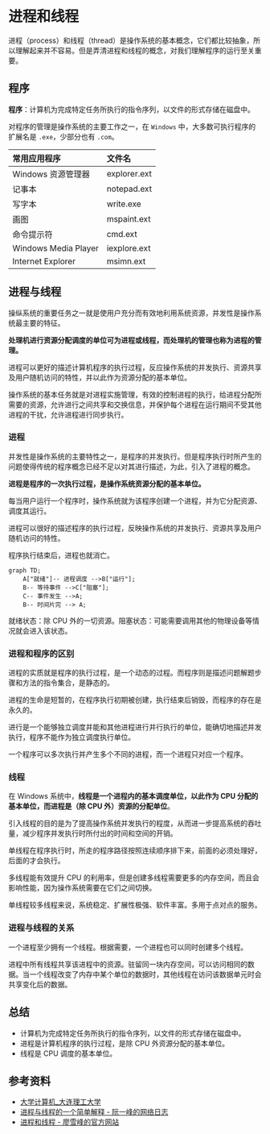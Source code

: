 # 进程和线程

进程（process）和线程（thread）是操作系统的基本概念，它们都比较抽象，所以理解起来并不容易。但是弄清进程和线程的概念，对我们理解程序的运行至关重要。

## 程序

**程序**：计算机为完成特定任务所执行的指令序列，以文件的形式存储在磁盘中。

对程序的管理是操作系统的主要工作之一，在 `Windows` 中，大多数可执行程序的扩展名是 `.exe`，少部分也有 `.com`。

| 常用应用程序         | 文件名       |
| :------------------- | :----------- |
| Windows 资源管理器   | explorer.ext |
| 记事本               | notepad.ext  |
| 写字本               | write.exe    |
| 画图                 | mspaint.ext  |
| 命令提示符           | cmd.ext      |
| Windows Media Player | iexplore.ext |
| Internet Explorer    | msimn.ext    |

## 进程与线程

操纵系统的重要任务之一就是使用户充分而有效地利用系统资源，并发性是操作系统最主要的特征。

**处理机进行资源分配调度的单位可为进程或线程，而处理机的管理也称为进程的管理。**

进程可以更好的描述计算机程序的执行过程，反应操作系统的并发执行、资源共享及用户随机访问的特性，并以此作为资源分配的基本单位。

操作系统的基本任务就是对进程实施管理，有效的控制进程的执行，给进程分配所需要的资源，允许进行之间共享和交换信息，并保护每个进程在运行期间不受其他进程的干扰，允许进程进行同步执行。

### 进程

并发性是操作系统的主要特性之一，是程序的并发执行。但是程序执行时所产生的问题使得传统的程序概念已经不足以对其进行描述，为此，引入了进程的概念。

**进程是程序的一次执行过程，是操作系统资源分配的基本单位。**

每当用户运行一个程序时，操作系统就为该程序创建一个进程，并为它分配资源、调度其运行。

进程可以很好的描述程序的执行过程，反映操作系统的并发执行、资源共享及用户随机访问的特性。

程序执行结束后，进程也就消亡。

```mermaid
graph TD;
    A["就绪"]-- 进程调度 -->B["运行"];
    B-- 等待事件 -->C["阻塞"];
    C-- 事件发生 -->A;
    B-- 时间片完 --> A;
```

就绪状态：除 CPU 外的一切资源。阻塞状态：可能需要调用其他的物理设备等情况就会进入该状态。

### 进程和程序的区别

进程的实质就是程序的执行过程，是一个动态的过程。而程序则是描述问题解题步骤和方法的指令集合，是静态的。

进程的生命是短暂的，在程序执行初期被创建，执行结束后销毁，而程序的存在是永久的。

进行是一个能够独立调度并能和其他进程进行并行执行的单位，能确切地描述并发执行，程序不能作为独立调度执行单位。

一个程序可以多次执行并产生多个不同的进程，而一个进程只对应一个程序。

### 线程

在 Windows 系统中，**线程是一个进程内的基本调度单位，以此作为 CPU 分配的基本单位，而进程是（除 CPU 外）资源的分配单位**。

引入线程的目的是为了提高操作系统并发执行的程度，从而进一步提高系统的吞吐量，减少程序并发执行时所付出的时间和空间的开销。

单线程在程序执行时，所走的程序路径按照连续顺序排下来，前面的必须处理好，后面的才会执行。

多线程能有效提升 CPU 的利用率，但是创建多线程需要更多的内存空间，而且会影响性能，因为操作系统需要在它们之间切换。

单线程较多线程来说，系统稳定、扩展性极强、软件丰富。多用于点对点的服务。

### 进程与线程的关系

一个进程至少拥有一个线程。根据需要，一个进程也可以同时创建多个线程。

进程中所有线程共享该进程中的资源。驻留同一块内存空间，可以访问相同的数据。当一个线程改变了内存中某个单位的数据时，其他线程在访问该数据单元时会共享变化后的数据。

## 总结

- 计算机为完成特定任务所执行的指令序列，以文件的形式存储在磁盘中。
- 进程是计算机程序的执行过程，是除 CPU 外资源分配的基本单位。
- 线程是 CPU 调度的基本单位。

## 参考资料

- [大学计算机\_大连理工大学](https://www.icourse163.org/course/DLUT-1001938002)
- [进程与线程的一个简单解释 - 阮一峰的网络日志](http://www.ruanyifeng.com/blog/2013/04/processes_and_threads.html)
- [进程和线程 - 廖雪峰的官方网站](https://www.liaoxuefeng.com/wiki/0014316089557264a6b348958f449949df42a6d3a2e542c000/0014319272686365ec7ceaeca33428c914edf8f70cca383000)
